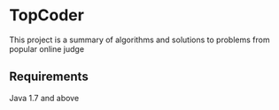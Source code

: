 TopCoder
========

This project is a summary of algorithms and solutions to problems from popular online judge

Requirements
------------
Java 1.7 and above

